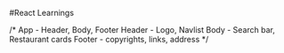 #React Learnings

/*
App - Header, Body, Footer
Header - Logo, Navlist
Body - Search bar, Restaurant cards
Footer - copyrights, links, address
*/